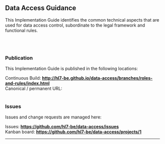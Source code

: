 Data Access Guidance
---

This Implementation Guide identifies the common technical aspects that are used for data access control, subordinate to the legal framework and functional rules.

<br> </br>
###
### Publication
This Implementation Guide is published in the following locations:

Continuous Build: __http://hl7-be.github.io/data-access/branches/roles-and-rules/index.html__  
Canonical / permanent URL: 
<br> </br>

### Issues
Issues and change requests are managed here:  

Issues:  __https://github.com/hl7-be/data-access/issues__  
Kanban board:  __https://github.com/hl7-be/data-access/projects/1__  

--- 
